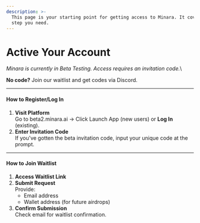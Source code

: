 ```yaml
---
description: >-
  This page is your starting point for getting access to Minara. It covers every
  step you need.
---
```


# Active Your Account

_Minara is currently in Beta Testing. Access requires an invitation code._\


**No code?** Join our waitlist and get codes via Discord.

***

#### How to Register/Log In

1. **Visit Platform**\
   Go to beta2.minara.ai → Click Launch App (new users) or **Log In** (existing).
2. **Enter Invitation Code**\
   If you've gotten the beta invitation code, input your unique code at the prompt.

***

#### How to Join Waitlist

1. **Access Waitlist Link**
2. **Submit Request**\
   Provide:
   * Email address
   * Wallet address (for future airdrops)
3. **Confirm Submission**\
   Check email for waitlist confirmation.

####

